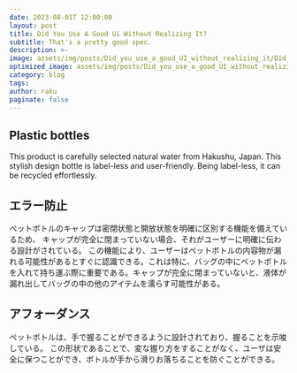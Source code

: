 ```yaml
---
date: 2023-08-01T 12:00:00
layout: post
title: Did You Use A Good Ui Without Realizing It?
subtitle: That's a pretty good spec.
description: >-
image: assets/img/posts/Did_you_use_a_good_UI_without_realizing_it/Did_you_use_a_good_UI_without_realizing_it.jpeg
optimized_image: assets/img/posts/Did_you_use_a_good_UI_without_realizing_it/Did_you_use_a_good_UI_without_realizing_it_resized_thumbnail.jpeg
category: blog
tags: 
author: raku
paginate: false
---
```


## Plastic bottles

This product is carefully selected natural water from Hakushu, Japan. This stylish design bottle is label-less and user-friendly. Being label-less, it can be recycled effortlessly.

## エラー防止

ペットボトルのキャップは密閉状態と開放状態を明確に区別する機能を備えているため、
キャップが完全に閉まっていない場合、それがユーザーに明確に伝わる設計がされている。
この機能により、ユーザーはペットボトルの内容物が漏れる可能性があるとすぐに認識できる。これは特に、バッグの中にペットボトルを入れて持ち運ぶ際に重要である。キャップが完全に閉まっていないと、液体が漏れ出してバッグの中の他のアイテムを濡らす可能性がある。

## アフォーダンス

ペットボトルは、手で握ることができるように設計されており、握ることを示唆している。
この形状であることで、変な握り方をすることがなく、ユーザは安全に保つことができ、ボトルが手から滑りお落ちることを防ぐことができる。
